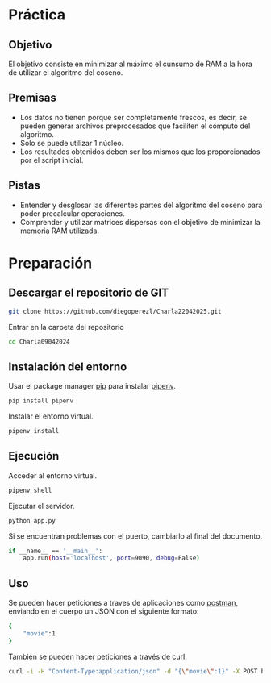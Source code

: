 # Práctica
## Objetivo
El objetivo consiste en minimizar al máximo el cunsumo de RAM a la hora de utilizar el algoritmo del coseno. 

## Premisas
 - Los datos no tienen porque ser completamente frescos, es decir, se pueden generar archivos preprocesados que faciliten el cómputo del algoritmo.
- Solo se puede utilizar 1 núcleo.
- Los resultados obtenidos deben ser los mismos que los proporcionados por el script inicial.

## Pistas
 - Entender y desglosar las diferentes partes del algoritmo del coseno para poder precalcular operaciones.
 - Comprender y utilizar matrices dispersas con el objetivo de minimizar la memoria RAM utilizada.


# Preparación
## Descargar el repositorio de GIT
```bash
git clone https://github.com/diegoperezl/Charla22042025.git
```
Entrar en la carpeta del repositorio
```bash
cd Charla09042024
```

## Instalación del entorno

Usar el package manager [pip](https://pip.pypa.io/en/stable/) para instalar [pipenv](https://pipenv.pypa.io/en/latest/).

```bash
pip install pipenv
```

Instalar el entorno virtual.

```bash
pipenv install
```

## Ejecución
Acceder al entorno virtual.

```bash
pipenv shell
```
Ejecutar el servidor.

```bash
python app.py
```
Si se encuentran problemas con el puerto, cambiarlo al final del documento.
```bash
if __name__ == '__main__':
    app.run(host='localhost', port=9090, debug=False)
```

## Uso
Se pueden hacer peticiones a traves de aplicaciones como [postman](https://www.postman.com/), enviando en el cuerpo un JSON con el siguiente formato:
```bash
{
    "movie":1
}
```

También se pueden hacer peticiones a través de curl.

```bash
curl -i -H "Content-Type:application/json" -d "{\"movie\":1}" -X POST http://localhost:9090/cosine
```
